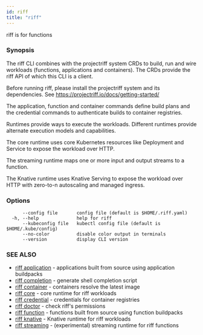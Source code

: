 ```yaml
---
id: riff
title: "riff"
---
```

riff is for functions

### Synopsis

The riff CLI combines with the projectriff system CRDs to build, run and wire
workloads (functions, applications and containers). The CRDs provide the riff
API of which this CLI is a client.

Before running riff, please install the projectriff system and its dependencies.
See https://projectriff.io/docs/getting-started/

The application, function and container commands define build plans and the
credential commands to authenticate builds to container registries.

Runtimes provide ways to execute the workloads. Different runtimes provide
alternate execution models and capabilities.

The core runtime uses core Kubernetes resources like Deployment and Service to
expose the workload over HTTP.

The streaming runtime maps one or more input and output streams to a function.

The Knative runtime uses Knative Serving to expose the workload over HTTP with
zero-to-n autoscaling and managed ingress.

### Options

```
      --config file       config file (default is $HOME/.riff.yaml)
  -h, --help              help for riff
      --kubeconfig file   kubectl config file (default is $HOME/.kube/config)
      --no-color          disable color output in terminals
      --version           display CLI version
```

### SEE ALSO

* [riff application](riff_application.md)	 - applications built from source using application buildpacks
* [riff completion](riff_completion.md)	 - generate shell completion script
* [riff container](riff_container.md)	 - containers resolve the latest image
* [riff core](riff_core.md)	 - core runtime for riff workloads
* [riff credential](riff_credential.md)	 - credentials for container registries
* [riff doctor](riff_doctor.md)	 - check riff's permissions
* [riff function](riff_function.md)	 - functions built from source using function buildpacks
* [riff knative](riff_knative.md)	 - Knative runtime for riff workloads
* [riff streaming](riff_streaming.md)	 - (experimental) streaming runtime for riff functions

